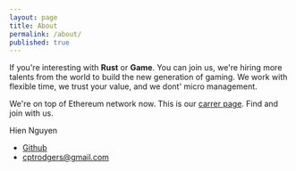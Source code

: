 ```yaml
---
layout: page
title: About
permalink: /about/
published: true
---
```


If you're interesting with **Rust** or **Game**. You can join us, we're hiring more talents from the world to build the new generation of gaming. We work with flexible time, we trust your value, and we dont' micro management.

We're on top of Ethereum network now. This is our [carrer page](https://skymavis.com/careers). Find and join with us.


Hien Nguyen
+ [Github](https://github.com/cptrodgers)
+ cptrodgers@gmail.com
